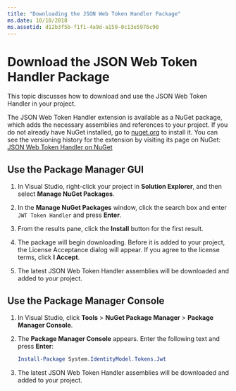```yaml
---
title: "Downloading the JSON Web Token Handler Package"
ms.date: 10/10/2018
ms.assetid: d12b3f5b-f1f1-4a9d-a159-0c13e5976c90
---
```

# Download the JSON Web Token Handler Package

This topic discusses how to download and use the JSON Web Token Handler in your project.

The JSON Web Token Handler extension is available as a NuGet package, which adds the necessary assemblies and references to your project. If you do not already have NuGet installed, go to [nuget.org](https://nuget.org) to install it. You can see the versioning history for the extension by visiting its page on NuGet: [JSON Web Token Handler on NuGet](https://www.nuget.org/packages/System.IdentityModel.Tokens.Jwt/)

## Use the Package Manager GUI

1. In Visual Studio, right-click your project in **Solution Explorer**, and then select **Manage NuGet Packages**.

2. In the **Manage NuGet Packages** window, click the search box and enter `JWT Token Handler` and press **Enter**.

3. From the results pane, click the **Install** button for the first result.

4. The package will begin downloading. Before it is added to your project, the License Acceptance dialog will appear. If you agree to the license terms, click **I Accept**.

5. The latest JSON Web Token Handler assemblies will be downloaded and added to your project.

## Use the Package Manager Console

1. In Visual Studio, click **Tools** > **NuGet Package Manager** > **Package Manager Console**.

2. The **Package Manager Console** appears. Enter the following text and press **Enter**:

    ```powershell
    Install-Package System.IdentityModel.Tokens.Jwt
    ```

3. The latest JSON Web Token Handler assemblies will be downloaded and added to your project.